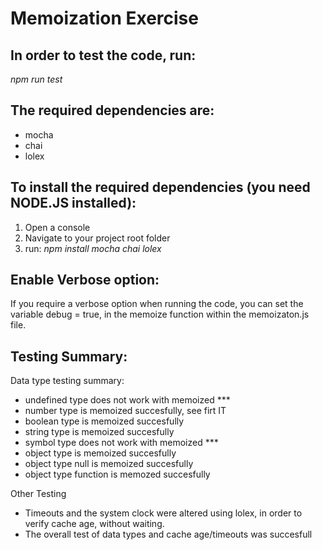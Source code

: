 # Memoization Exercise 

## In order to test the code, run:
*npm run test*

## The required dependencies are:
* mocha
* chai
* lolex

## To install the required dependencies (you need NODE.JS installed):
1. Open a console
1. Navigate to your project root folder
1. run: *npm install mocha chai lolex*

## Enable Verbose option:
If you require a verbose option when running the code, you can set the variable debug = true, in the memoize function within the memoizaton.js file.

## Testing Summary:

Data type testing summary:
* undefined type does not work with memoized   ***
* number type is memoized succesfully, see firt IT
* boolean type is memoized succesfully
* string type is memoized succesfully
* symbol type does not work with memoized      ***
* object type is memoized succesfully
* object type null is memoized succesfully
* object type function is memozed succesfully

Other Testing
* Timeouts and the system clock were altered using lolex, in order to verify cache age, without waiting.
* The overall test of data types and cache age/timeouts was succesfull
